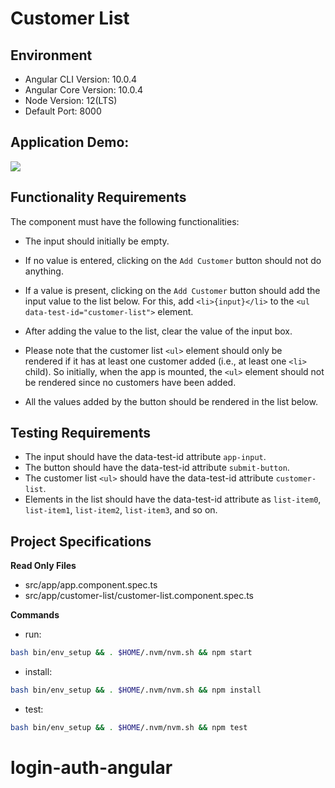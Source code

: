 # Customer List

## Environment 
- Angular CLI Version: 10.0.4
- Angular Core Version: 10.0.4
- Node Version: 12(LTS)
- Default Port: 8000

## Application Demo:

![](https://hrcdn.net/s3_pub/istreet-assets/HnPUXnW8Mhml5W2AHvkNKQ/customer-list.gif)

## Functionality Requirements

The component must have the following functionalities:

- The input should initially be empty.

- If no value is entered, clicking on the `Add Customer` button should not do anything.

- If a value is present, clicking on the `Add Customer` button should add the input value to the list below. For this, add `<li>{input}</li>` to the `<ul data-test-id="customer-list">` element.

- After adding the value to the list, clear the value of the input box.

- Please note that the customer list `<ul>` element should only be rendered if it has at least one customer added (i.e., at least one `<li>` child). So initially, when the app is mounted, the `<ul>` element should not be rendered since no customers have been added.

- All the values added by the button should be rendered in the list below.

## Testing Requirements

- The input should have the data-test-id attribute `app-input`.
- The button should have the data-test-id attribute `submit-button`.
- The customer list `<ul>` should have the data-test-id attribute `customer-list`.
- Elements in the list should have the data-test-id attribute as `list-item0`, `list-item1`, `list-item2`, `list-item3`, and so on.

## Project Specifications

**Read Only Files**
- src/app/app.component.spec.ts
- src/app/customer-list/customer-list.component.spec.ts

**Commands**
- run: 
```bash
bash bin/env_setup && . $HOME/.nvm/nvm.sh && npm start
```
- install: 
```bash
bash bin/env_setup && . $HOME/.nvm/nvm.sh && npm install
```
- test: 
```bash
bash bin/env_setup && . $HOME/.nvm/nvm.sh && npm test
```
# login-auth-angular
